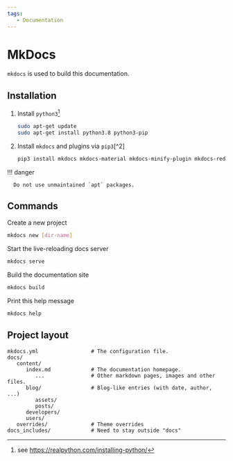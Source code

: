 ```yaml
---
tags:
   - Documentation
---
```


# MkDocs

`mkdocs` is used to build this documentation.

## Installation

1. Install `python3`[^1]

    ```bash
    sudo apt-get update
    sudo apt-get install python3.8 python3-pip
    ```

2. Install `mkdocs` and plugins via `pip3`[^2]

    ```bash
    pip3 install mkdocs mkdocs-material mkdocs-minify-plugin mkdocs-redirects
    ```

!!! danger

      Do not use unmaintained `apt` packages.

## Commands

Create a new project

```bash 
mkdocs new [dir-name]
```

Start the live-reloading docs server

```bash 
mkdocs serve
```

Build the documentation site

```bash 
mkdocs build
```

Print this help message

```bash 
mkdocs help
```

## Project layout

```
mkdocs.yml                 # The configuration file.
docs/
   content/
      index.md             # The documentation homepage.
         ...               # Other markdown pages, images and other files.
      blog/                # Blog-like entries (with date, author, ...)
         assets/
         posts/
      developers/
      users/
   overrides/              # Theme overrides
docs_includes/             # Need to stay outside "docs"
```

[^1]: see https://realpython.com/installing-python/
